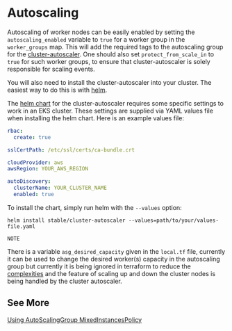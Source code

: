 # Autoscaling

Autoscaling of worker nodes can be easily enabled by setting the `autoscaling_enabled` variable to `true` for a worker group in the `worker_groups` map.
This will add the required tags to the autoscaling group for the [cluster-autoscaler](https://github.com/kubernetes/autoscaler/tree/master/cluster-autoscaler).
One should also set `protect_from_scale_in` to `true` for such worker groups, to ensure that cluster-autoscaler is solely responsible for scaling events.

You will also need to install the cluster-autoscaler into your cluster. The easiest way to do this is with [helm](https://helm.sh/).

The [helm chart](https://github.com/helm/charts/tree/master/stable/cluster-autoscaler) for the cluster-autoscaler requires some specific settings to work in an EKS cluster. These settings are supplied via YAML values file when installing the helm chart. Here is an example values file:

```yaml
rbac:
  create: true

sslCertPath: /etc/ssl/certs/ca-bundle.crt

cloudProvider: aws
awsRegion: YOUR_AWS_REGION

autoDiscovery:
  clusterName: YOUR_CLUSTER_NAME
  enabled: true
```

To install the chart, simply run helm with the `--values` option:

```
helm install stable/cluster-autoscaler --values=path/to/your/values-file.yaml
```

`NOTE`

There is a variable `asg_desired_capacity` given in the `local.tf` file, currently it can be used to change the desired worker(s) capacity in the autoscaling group but currently it is being ignored in terraform to reduce the [complexities](https://github.com/terraform-aws-modules/terraform-aws-eks/issues/510#issuecomment-531700442) and the feature of scaling up and down the cluster nodes is being handled by the cluster autoscaler.

## See More

[Using AutoScalingGroup MixedInstancesPolicy](https://github.com/kubernetes/autoscaler/blob/master/cluster-autoscaler/cloudprovider/aws/README.md#using-autoscalinggroup-mixedinstancespolicy)